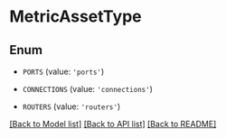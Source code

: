 # MetricAssetType


## Enum

* `PORTS` (value: `'ports'`)

* `CONNECTIONS` (value: `'connections'`)

* `ROUTERS` (value: `'routers'`)

[[Back to Model list]](../README.md#documentation-for-models) [[Back to API list]](../README.md#documentation-for-api-endpoints) [[Back to README]](../README.md)


